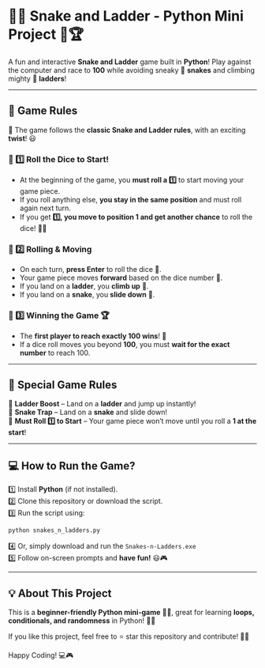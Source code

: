 # 🎲🐍 Snake and Ladder - Python Mini Project 🚀🏆

A fun and interactive **Snake and Ladder** game built in **Python**! Play against the computer and race to **100** while avoiding sneaky 🐍 **snakes** and climbing mighty 🚀 **ladders**!

---

## 📜 Game Rules

🔹 The game follows the **classic Snake and Ladder rules**, with an exciting **twist**! 😃  

### 🎯 1️⃣ Roll the Dice to Start!
- At the beginning of the game, you **must roll a 1️⃣** to start moving your game piece.
- If you roll anything else, **you stay in the same position** and must roll again next turn.
- If you get **1️⃣, you move to position 1 and get another chance** to roll the dice! 🎲✨

### 🎯 2️⃣ Rolling & Moving
- On each turn, **press Enter** to roll the dice 🎲.
- Your game piece moves **forward** based on the dice number 🔢.
- If you land on a **ladder**, you **climb up** 🚀.
- If you land on a **snake**, you **slide down** 🐍.

### 🎯 3️⃣ Winning the Game 🏆
- The **first player to reach exactly 100 wins**! 🎯
- If a dice roll moves you beyond **100**, you must **wait for the exact number** to reach 100.

---

## 🛑 Special Game Rules

🚀 **Ladder Boost** – Land on a **ladder** and jump up instantly!  
🐍 **Snake Trap** – Land on a **snake** and slide down!  
🎲 **Must Roll 1️⃣ to Start** – Your game piece won’t move until you roll a **1 at the start**!  

---

## 💻 How to Run the Game?  

1️⃣ Install **Python** (if not installed).  
2️⃣ Clone this repository or download the script.  
3️⃣ Run the script using:  
   ```bash
   python snakes_n_ladders.py
   ```
4️⃣ Or, simply download and run the `Snakes-n-Ladders.exe`  
5️⃣ Follow on-screen prompts and **have fun!** 😃🎮  

---

## 💡 About This Project
This is a **beginner-friendly Python mini-game** 🐍🔥, great for learning **loops, conditionals, and randomness** in Python! 🚀😃  

If you like this project, feel free to ⭐ star this repository and contribute! 🌟😊  

Happy Coding! 💻🎮

